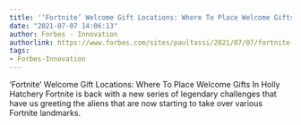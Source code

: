 ```yaml
---
title: '‘Fortnite’ Welcome Gift Locations: Where To Place Welcome Gifts In Holly Hatchery'
date: "2021-07-07 14:06:13"
author: Forbes - Innovation
authorlink: https://www.forbes.com/sites/paultassi/2021/07/07/fortnite-welcome-gift-locations-where-to-place-welcome-gifts-in-holly-hatchery/
tags:
- Forbes-Innovation
---
```

‘Fortnite’ Welcome Gift Locations: Where To Place Welcome Gifts In Holly Hatchery Fortnite is back with a new series of legendary challenges that have us greeting the aliens that are now starting to take over various Fortnite landmarks.